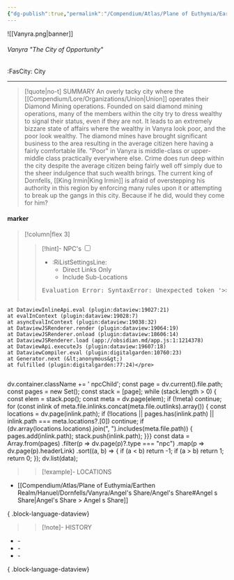```yaml
---
{"dg-publish":true,"permalink":"/Compendium/Atlas/Plane of Euthymia/Earthen Realm/Hanuel/Dornfells/Vanyra/Vanyra/","tags":["location/city"]}
---
```



![[Vanyra.png\|banner]]
###### Vanyra "The City of Opportunity"
<span class="sub2">:FasCity: City</span>
___

> [!quote|no-t] SUMMARY
>An overly tacky city where the [[Compendium/Lore/Organizations/Union\|Union]] operates their Diamond Mining operations.  Founded on said diamond mining operations, many of the members within the city try to dress wealthy to signal their status, even if they are not. It leads to an extremely bizzare state of affairs where the wealthy in Vanyra look poor, and the poor look wealthy. The diamond mines have brought significant business to the area resulting in the average citizen here having a fairly comfortable life. "Poor" in Vanyra is middle-class or upper-middle class practically everywhere else. Crime does run deep within the city despite the average citizen being fairly well off simply due to the sheer indulgence that such wealth brings. The current king of Dornfells, [[King  Irmin\|King  Irmin]] is afraid of overstepping his authority in this region by enforcing many rules upon it or attempting to break up the gangs in this city. Because if he did, would they come for him?

#### marker
> [!column|flex 3]
> > [!hint]-  NPC's
> > <input type="checkbox" id="npc"/><ul class="sortMenu"><li class="sortIcon">:RiListSettingsLine:<ul class="dropdown npcedit"><li><label for="npc" class="directLabel active">Direct Links Only</label></li><li><label for="npc" class="childLabel">Include Sub-Locations</label></li></ul></li></ul>
> ><pre class="dataview dataview-error">Evaluation Error: SyntaxError: Unexpected token '&gt;&gt;'
    at DataviewInlineApi.eval (plugin:dataview:19027:21)
    at evalInContext (plugin:dataview:19028:7)
    at asyncEvalInContext (plugin:dataview:19038:32)
    at DataviewJSRenderer.render (plugin:dataview:19064:19)
    at DataviewJSRenderer.onload (plugin:dataview:18606:14)
    at DataviewJSRenderer.load (app://obsidian.md/app.js:1:1214378)
    at DataviewApi.executeJs (plugin:dataview:19607:18)
    at DataviewCompiler.eval (plugin:digitalgarden:10760:23)
    at Generator.next (&lt;anonymous&gt;)
    at fulfilled (plugin:digitalgarden:77:24)</pre>
>>```dataviewjs
dv.container.className += ' npcChild';
const page = dv.current().file.path;
const pages = new Set();
const stack = [page];
while (stack.length > 0) {
const elem = stack.pop();
const meta = dv.page(elem);
if (!meta) continue;
for (const inlink of meta.file.inlinks.concat(meta.file.outlinks).array()) {
const locations = dv.page(inlink.path);
if (!locations || pages.has(inlink.path) || inlink.path === meta.locations?.[0]) continue;
 if (dv.array(locations.locations).join(", ").includes(meta.file.path)) {
 pages.add(inlink.path);
 stack.push(inlink.path);
}}}
const data = Array.from(pages)
.filter(p => dv.page(p)?.type === "npc")
.map(p => dv.page(p).headerLink)
.sort((a, b) => {
if (a < b) return -1;
if (a > b) return 1;
return 0;
});
dv.list(data);
> 
>> [!example]- LOCATIONS
- [[Compendium/Atlas/Plane of Euthymia/Earthen Realm/Hanuel/Dornfells/Vanyra/Angel's Share/Angel's Share#Angel s Share\|Angel's Share > Angel s Share]]

{ .block-language-dataview}
>
>> [!note]- HISTORY
- \-
- \-
- \-

{ .block-language-dataview}